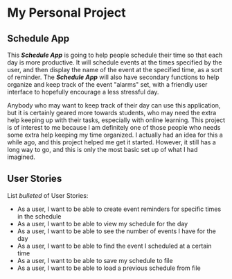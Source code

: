 # My Personal Project

## Schedule App
    
 This ***Schedule App*** is going to help people schedule their time so that each day is more productive. It 
 will schedule events at the times specified by the user, and then display the name of the event at the specified
 time, as a sort of reminder. The ***Schedule App*** will also have secondary functions to help organize and 
 keep track of the event "alarms" set, with a friendly user interface to hopefully encourage a less stressful day.
 
 Anybody who may want to keep track of their day can use this application, but it is certainly geared more towards
 students, who may need the extra help keeping up with their tasks, especially with online learning. This project
 is of interest to me because I am definitely one of those people who needs some extra help keeping my time 
 organized. I actually had an idea for this a while ago, and this project helped me get it started. However, it 
 still has a long way to go, and this is only the most basic set up of what I had imagined. 

## User Stories 

List *bulleted* of User Stories:
- As a user, I want to be able to create event reminders for specific times in the schedule 
- As a user, I want to be able to view my schedule for the day
- As a user, I want to be able to see the number of events I have for the day
- As a user, I want to be able to find the event I scheduled at a certain time 
- As a user, I want to be able to save my schedule to file
- As a user, I want to be able to load a previous schedule from file